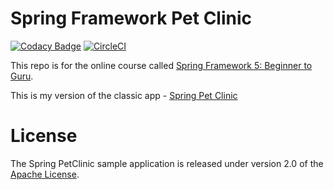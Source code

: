# Spring Framework Pet Clinic

[![Codacy Badge](https://api.codacy.com/project/badge/Grade/55d569c2c04c47d194c6a116787620ed)](https://app.codacy.com/app/jberardo/pet-clinic?utm_source=github.com&utm_medium=referral&utm_content=jberardo/pet-clinic&utm_campaign=Badge_Grade_Dashboard)
[![CircleCI](https://circleci.com/gh/jberardo/pet-clinic.svg?style=svg&circle-token=3d8000e52df9c0a98148b0b4901a15a4041517d3)](https://circleci.com/gh/jberardo/pet-clinic)

This repo is for the online course called [Spring Framework 5: Beginner to Guru](https://www.udemy.com/spring-framework-5-beginner-to-guru/?couponCode=GITHUB_SFGPETCLINIC).

This is my version of the classic app - [Spring Pet Clinic](https://github.com/spring-projects/spring-petclinic)

# License

The Spring PetClinic sample application is released under version 2.0 of the [Apache License](http://www.apache.org/licenses/LICENSE-2.0).
